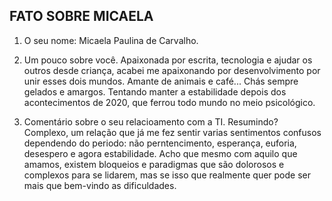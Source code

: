 ## FATO SOBRE MICAELA

1. O seu nome:
    Micaela Paulina de Carvalho.

2. Um pouco sobre você.
    Apaixonada por escrita, tecnologia e ajudar os outros desde criança, acabei me apaixonando por desenvolvimento por unir esses dois mundos. Amante de animais e café... Chás sempre gelados e amargos. Tentando manter a estabilidade depois dos acontecimentos de 2020, que ferrou todo mundo no meio psicológico.

3. Comentário sobre o seu relacioamento com a TI.
    Resumindo? Complexo, um relação que já me fez sentir varias sentimentos confusos dependendo do periodo: não perntencimento, esperança, euforia, desespero e agora estabilidade. Acho que mesmo com aquilo que amamos, existem bloqueios e paradigmas que são dolorosos e complexos para se lidarem, mas se isso que realmente quer pode ser mais que bem-vindo as dificuldades.